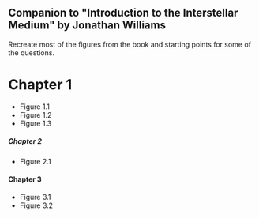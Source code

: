 ## Companion to "Introduction to the Interstellar Medium" by Jonathan Williams

Recreate most of the figures from the book and starting points for some of the questions.

# Chapter 1
* Figure 1.1
* Figure 1.2
* Figure 1.3

##### Chapter 2
* Figure 2.1

#### Chapter 3
* Figure 3.1
* Figure 3.2

